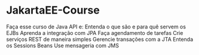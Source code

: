 # JakartaEE-Course

Faça esse curso de Java API e:
Entenda o que são e para quê servem os EJBs
Aprenda a integração com JPA
Faça agendamento de tarefas
Crie serviços REST de maneira simples
Gerencie transações com a JTA
Entenda os Sessions Beans
Use mensageria com JMS
